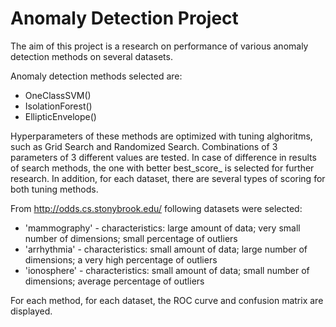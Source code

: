 # Anomaly Detection Project
The aim of this project is a research on performance of various anomaly detection methods on several datasets.

Anomaly detection methods selected are:
* OneClassSVM()
* IsolationForest()
* EllipticEnvelope()

Hyperparameters of these methods are optimized with tuning alghoritms, such as Grid Search and Randomized Search. Combinations of 3 parameters of 3 different values are tested.
In case of difference in results of search methods, the one with better best_score_ is selected for further research. In addition, for each dataset, there are several types of scoring for both tuning methods.

From http://odds.cs.stonybrook.edu/ following datasets were selected:
* 'mammography' - characteristics: large amount of data; very small number of dimensions; small percentage of outliers
* 'arrhythmia' - characteristics: small amount of data; large number of dimensions; a very high percentage of outliers
* 'ionosphere' - characteristics: small amount of data; small number of dimensions; average percentage of outliers

For each method, for each dataset, the ROC curve and confusion matrix are displayed.
